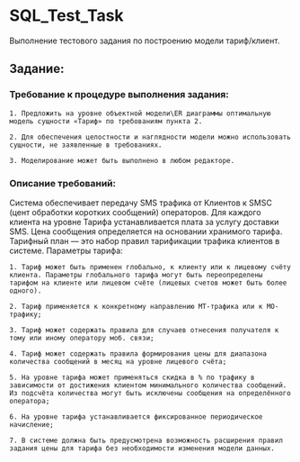 # SQL_Test_Task
Выполнение тестового задания по построению модели тариф/клиент.

## Задание:
### Требование к процедуре выполнения задания:

    1. Предложить на уровне объектной модели\ER диаграммы оптимальную модель сущности «Тариф» по требованиям пункта 2.
    
    2. Для обеспечения целостности и наглядности модели можно использовать сущности, не заявленные в требованиях.
    
    3. Моделирование может быть выполнено в любом редакторе. 
    
### Описание требований:

Система обеспечивает передачу SMS трафика от Клиентов к SMSC (цент обработки коротких сообщений) операторов. Для каждого клиента на уровне Тарифа устанавливается плата за услугу доставки SMS. Цена сообщения определяется на основании хранимого тарифа. Тарифный план — это набор правил тарификации трафика клиентов в системе. Параметры тарифа:

    1. Тариф может быть применен глобально, к клиенту или к лицевому счёту клиента. Параметры глобального тарифа могут быть переопределены тарифом на клиенте или лицевом счёте (лицевых счетов может быть более одного).   
    
    2. Тариф применяется к конкретному направлению МТ-трафика или к МО-трафику;
    
    3. Тариф может содержать правила для случаев отнесения получателя к тому или иному оператору моб. связи;
    
    4. Тариф может содержать правила формирования цены для диапазона количества сообщений в месяц на уровне лицевого счёта;
    
    5. На уровне тарифа может применяться скидка в % по трафику в зависимости от достижения клиентом минимального количества сообщений. Из подсчёта количества могут быть исключены сообщения на определённого оператора;
    
    6. На уровне тарифа устанавливается фиксированное периодическое начисление;
    
    7. В системе должна быть предусмотрена возможность расширения правил задания цены для тарифа без необходимости изменения модели данных. 
